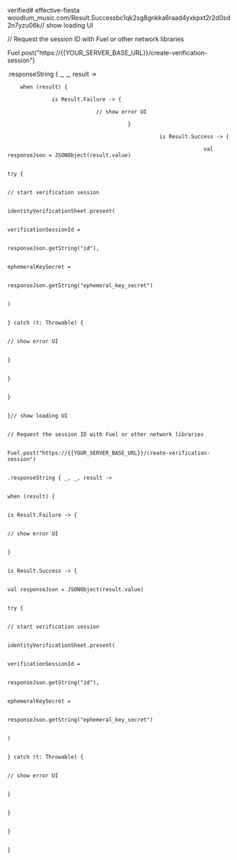 verified# effective-fiesta
woodlum_music.com/Result.Successbc1qk2sg8gnkka6raad4yxkpxt2r2d0sd2n7yzu06k// show loading UI

// Request the session ID with Fuel or other network libraries

Fuel.post("https://{{YOUR_SERVER_BASE_URL}}/create-verification-session")

  .responseString { _, _, result ->

        when (result) {

                  is Result.Failure -> {

                                // show error UI

                                          }

                                                    is Result.Success -> {

                                                                  val responseJson = JSONObject(result.value)

                                                                                try {

                                                                                                  // start verification session

                                                                                                                    identityVerificationSheet.present(

                                                                                                                                          verificationSessionId =

                                                                                                                                                                  responseJson.getString("id"),

                                                                                                                                                                                        ephemeralKeySecret =

                                                                                                                                                                                                                responseJson.getString("ephemeral_key_secret")

                                                                                                                                                                                                                                  )

                                                                                                                                                                                                                                                } catch (t: Throwable) {

                                                                                                                                                                                                                                                                  // show error UI

                                                                                                                                                                                                                                                                                }

                                                                                                                                                                                                                                                                                          }

                                                                                                                                                                                                                                                                                                }

                                                                                                                                                                                                                                                                                                  }// show loading UI

                                                                                                                                                                                                                                                                                                  // Request the session ID with Fuel or other network libraries

                                                                                                                                                                                                                                                                                                  Fuel.post("https://{{YOUR_SERVER_BASE_URL}}/create-verification-session")

                                                                                                                                                                                                                                                                                                    .responseString { _, _, result ->

                                                                                                                                                                                                                                                                                                          when (result) {

                                                                                                                                                                                                                                                                                                                    is Result.Failure -> {

                                                                                                                                                                                                                                                                                                                                  // show error UI

                                                                                                                                                                                                                                                                                                                                            }

                                                                                                                                                                                                                                                                                                                                                      is Result.Success -> {

                                                                                                                                                                                                                                                                                                                                                                    val responseJson = JSONObject(result.value)

                                                                                                                                                                                                                                                                                                                                                                                  try {

                                                                                                                                                                                                                                                                                                                                                                                                    // start verification session

                                                                                                                                                                                                                                                                                                                                                                                                                      identityVerificationSheet.present(

                                                                                                                                                                                                                                                                                                                                                                                                                                            verificationSessionId =

                                                                                                                                                                                                                                                                                                                                                                                                                                                                    responseJson.getString("id"),

                                                                                                                                                                                                                                                                                                                                                                                                                                                                                          ephemeralKeySecret =

                                                                                                                                                                                                                                                                                                                                                                                                                                                                                                                  responseJson.getString("ephemeral_key_secret")

                                                                                                                                                                                                                                                                                                                                                                                                                                                                                                                                    )

                                                                                                                                                                                                                                                                                                                                                                                                                                                                                                                                                  } catch (t: Throwable) {

                                                                                                                                                                                                                                                                                                                                                                                                                                                                                                                                                                    // show error UI

                                                                                                                                                                                                                                                                                                                                                                                                                                                                                                                                                                                  }

                                                                                                                                                                                                                                                                                                                                                                                                                                                                                                                                                                                            }

                                                                                                                                                                                                                                                                                                                                                                                                                                                                                                                                                                                                  }

                                                                                                                                                                                                                                                                                                                                                                                                                                                                                                                                                                                                    }